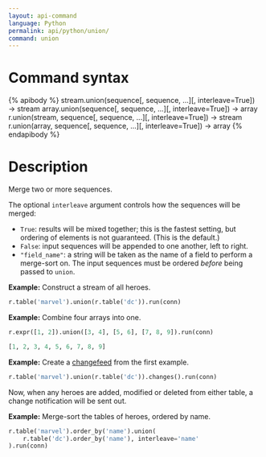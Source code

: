 ```yaml
---
layout: api-command
language: Python
permalink: api/python/union/
command: union
---
```


# Command syntax #

{% apibody %}
stream.union(sequence[, sequence, ...][, interleave=True]) &rarr; stream
array.union(sequence[, sequence, ...][, interleave=True]) &rarr; array
r.union(stream, sequence[, sequence, ...][, interleave=True]) &rarr; stream
r.union(array, sequence[, sequence, ...][, interleave=True]) &rarr; array
{% endapibody %}

# Description #

Merge two or more sequences.

The optional `interleave` argument controls how the sequences will be merged:

* `True`: results will be mixed together; this is the fastest setting, but ordering of elements is not guaranteed. (This is the default.)
* `False`: input sequences will be appended to one another, left to right.
* `"field_name"`: a string will be taken as the name of a field to perform a merge-sort on. The input sequences must be ordered _before_ being passed to `union`.

__Example:__ Construct a stream of all heroes.

```py
r.table('marvel').union(r.table('dc')).run(conn)
```

__Example:__ Combine four arrays into one.

```py
r.expr([1, 2]).union([3, 4], [5, 6], [7, 8, 9]).run(conn)

[1, 2, 3, 4, 5, 6, 7, 8, 9]
```

__Example:__ Create a [changefeed][cf] from the first example.

```py
r.table('marvel').union(r.table('dc')).changes().run(conn)
```

Now, when any heroes are added, modified or deleted from either table, a change notification will be sent out.

[cf]: /docs/changefeeds/python

__Example:__ Merge-sort the tables of heroes, ordered by name.

```py
r.table('marvel').order_by('name').union(
    r.table('dc').order_by('name'), interleave='name'
).run(conn)
```
